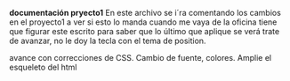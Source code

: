 **documentación pryecto1**
En este archivo se i´ra comentando los cambios en el proyecto1
a ver si esto lo manda
cuando me vaya de la oficina tiene que figurar este escrito para saber que lo último que aplique se verá
trate de avanzar, no le doy la tecla con el tema de position.

avance con correcciones de CSS. Cambio de fuente, colores. Amplie el esqueleto del html